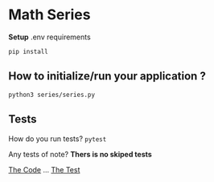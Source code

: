 # Math Series
**Setup**
.env requirements

`pip install`

## How to initialize/run your application ?
`python3 series/series.py`


## Tests
How do you run tests?
`pytest`

Any tests of note? 
**Thers is no skiped tests**

[The Code](./series/series.py) ...
[The Test](./tests/test_series.py)
